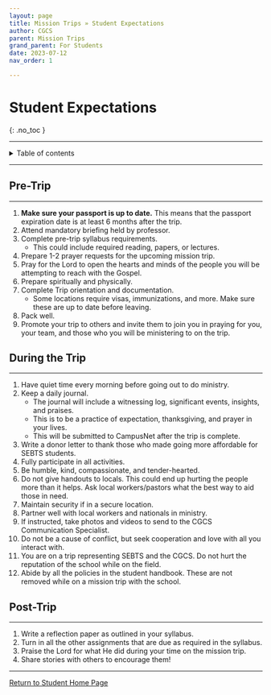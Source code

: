 ```yaml
---
layout: page
title: Mission Trips » Student Expectations
author: CGCS
parent: Mission Trips
grand_parent: For Students
date: 2023-07-12
nav_order: 1

---
```


# Student Expectations
{: .no_toc }

---

<details closed markdown="block">
  <summary>
    Table of contents
  </summary>
  {: .text-delta }
1. TOC
{:toc}
</details>

---

## Pre-Trip

---

1. **Make sure your passport is up to date.** This means that the passport expiration date is at least 6 months after the trip.
2. Attend mandatory briefing held by professor.
3. Complete pre-trip syllabus requirements.
   * This could include required reading, papers, or lectures.
4. Prepare 1-2 prayer requests for the upcoming mission trip.
5. Pray for the Lord to open the hearts and minds of the people you will be attempting to reach with the Gospel.
6. Prepare spiritually and physically.
7. Complete Trip orientation and documentation.
   * Some locations require visas, immunizations, and more. Make sure these are up to date before leaving.
8. Pack well.
9. Promote your trip to others and invite them to join you in praying for you, your team, and those who you will be ministering to on the trip.

## During the Trip

---

 1. Have quiet time every morning before going out to do ministry.
 2. Keep a daily journal.
    * The journal will include a witnessing log, significant events, insights, and praises.
    * This is to be a practice of expectation, thanksgiving, and prayer in your lives.
    * This will be submitted to CampusNet after the trip is complete.
 3. Write a donor letter to thank those who made going more affordable for SEBTS students.
 4. Fully participate in all activities.
 5. Be humble, kind, compassionate, and tender-hearted.
 6. Do not give handouts to locals. This could end up hurting the people more than it helps. Ask local workers/pastors what the best way to aid those in need.
 7. Maintain security if in a secure location.
 8. Partner well with local workers and nationals in ministry.
 9. If instructed, take photos and videos to send to the CGCS Communication Specialist.
10. Do not be a cause of conflict, but seek cooperation and love with all you interact with.
11. You are on a trip representing SEBTS and the CGCS. Do not hurt the reputation of the school while on the field.
12. Abide by all the policies in the student handbook. These are not removed while on a mission trip with the school.

## Post-Trip

---

1. Write a reflection paper as outlined in your syllabus.
2. Turn in all the other assignments that are due as required in the syllabus.
3. Praise the Lord for what He did during your time on the mission trip.
4. Share stories with others to encourage them!

---

[Return to Student Home Page](/for-students/for-students.html)